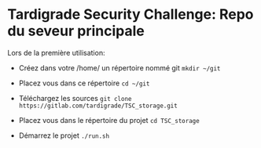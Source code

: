 # Tardigrade Security Challenge: Repo du seveur principale

Lors de la première utilisation:

- Créez dans votre /home/ un répertoire nommé git
    `mkdir ~/git`
    
- Placez vous dans ce répertoire
    `cd ~/git`

- Téléchargez les sources
    `git clone https://gitlab.com/tardigrade/TSC_storage.git`

- Placez vous dans le répertoire du projet
    `cd TSC_storage`
    
- Démarrez le projet
    `./run.sh`